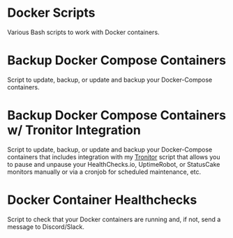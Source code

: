 # Docker Scripts

Various Bash scripts to work with Docker containers.

# Backup Docker Compose Containers

Script to update, backup, or update and backup your Docker-Compose containers.

# Backup Docker Compose Containers w/ Tronitor Integration

Script to update, backup, or update and backup your Docker-Compose containers that includes integration with my [Tronitor](https://github.com/christronyxyocum/tronitor) script that allows you to pause and unpause your HealthChecks.io, UptimeRobot, or StatusCake monitors manually or via a cronjob for scheduled maintenance, etc.

# Docker Container Healthchecks

Script to check that your Docker containers are running and, if not, send a message to Discord/Slack.